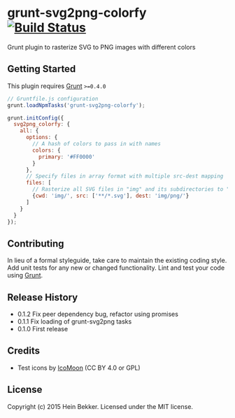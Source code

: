 # grunt-svg2png-colorfy [![Build Status](https://secure.travis-ci.org/netbek/grunt-svg2png-colorfy.png?branch=master)](http://travis-ci.org/netbek/grunt-svg2png-colorfy)

Grunt plugin to rasterize SVG to PNG images with different colors

## Getting Started
This plugin requires [Grunt](http://gruntjs.com/) `>=0.4.0`

````javascript
// Gruntfile.js configuration
grunt.loadNpmTasks('grunt-svg2png-colorfy');

grunt.initConfig({
  svg2png_colorfy: {
    all: {
      options: {
        // A hash of colors to pass in with names
        colors: {
          primary: '#FF0000'
        }
      },
      // Specify files in array format with multiple src-dest mapping
      files: [
        // Rasterize all SVG files in "img" and its subdirectories to "img/png"
        {cwd: 'img/', src: ['**/*.svg'], dest: 'img/png/'}
      ]
    }
  }
});
````

## Contributing
In lieu of a formal styleguide, take care to maintain the existing coding style. Add unit tests for any new or changed functionality. Lint and test your code using [Grunt](http://gruntjs.com/).

## Release History
* 0.1.2 Fix peer dependency bug, refactor using promises
* 0.1.1 Fix loading of grunt-svg2png tasks
* 0.1.0 First release

## Credits
* Test icons by [IcoMoon](https://icomoon.io) (CC BY 4.0 or GPL)

## License
Copyright (c) 2015 Hein Bekker. Licensed under the MIT license.
